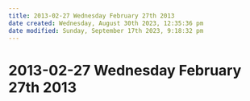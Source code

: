 ```yaml
---
title: 2013-02-27 Wednesday February 27th 2013
date created: Wednesday, August 30th 2023, 12:35:36 pm
date modified: Sunday, September 17th 2023, 9:18:32 pm
---
```


# 2013-02-27 Wednesday February 27th 2013
